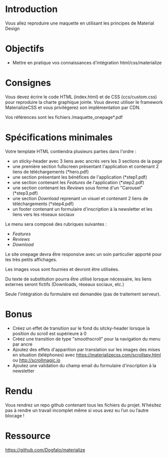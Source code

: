 # Introduction 

Vous allez reproduire une maquette en utilisant les principes de Material Design

# Objectifs

* Mettre en pratique vos connaissances d'intégration html/css/materialize

# Consignes

Vous devez écrire le code HTML (index.html) et de CSS (ccs/custom.css) pour reproduire la charte graphique jointe. 
Vous devrez utiliser le framework MaterializeCSS et vous privilégerez son implémentation par CDN.

Vos références sont les fichiers /maquette_onepage*.pdf

# Spécifications minimales

Votre template HTML contiendra plusieurs parties dans l'ordre :

* un sticky-header avec 3 liens avec ancrés vers les 3 sections de la page
* une première section fullscreen présentant l'application et contenant 2 liens de téléchargements (\*hero.pdf)
* une section présentant les bénéfices de l'application (\*step1.pdf)
* une section contenant les _Features_ de l'application (\*step2.pdf)
* une section contenant les _Reviews_ sous forme d'un "Carousel" (\*step3.pdf)
* une section _Download_ reprenant un visuel et contenant 2 liens de téléchargements (\*step4.pdf)
* un footer contenant un formulaire d'inscription à la newsletter et les liens vers les réseaux sociaux

Le menu sera composé des rubriques suivantes : 
* _Features_
* _Reviews_
* _Download_

Le site onepage devra ếtre responsive avec un soin particulier apporté pour les très petits affichages.

Les images vous sont fournies et devront être utilisées.

Du texte de substitution pourra ếtre utilisé lorsque nécessaire, les liens externes seront fictifs (Downloads, réseaux sociaux, etc.)

Seule l'intégration du formulaire est demandée (pas de traitement serveur).

# Bonus

* Créez un effet de transition sur le fond du sitcky-header lorsque la position du scroll est supérieure à 0
* Créez une transition de type "smoothscroll" pour la navigation du menu par ancre
* Ajoutez des effets d'apparition par translation sur les images des mises en situation (téléphones) avec https://materializecss.com/scrollspy.html ou http://scrollmagic.io
* Ajoutez une validation du champ email du formulaire d'inscription à la newsletter

# Rendu 

Vous rendrez un repo github contenant tous les fichiers du projet.
N’hésitez pas à rendre un travail incomplet même si vous avez eu l’un ou l’autre blocage !

# Ressource

https://github.com/Dogfalo/materialize

